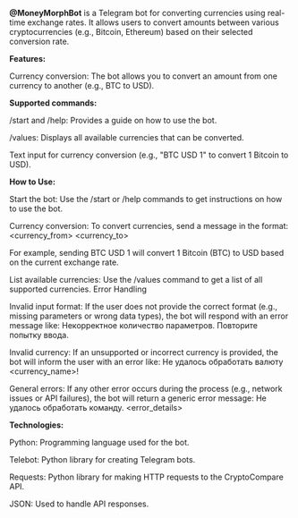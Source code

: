 **@MoneyMorphBot** is a Telegram bot for converting currencies using real-time exchange rates. It allows users to convert amounts between various cryptocurrencies (e.g., Bitcoin, Ethereum) based on their selected conversion rate.

**Features:**

Currency conversion: The bot allows you to convert an amount from one currency to another (e.g., BTC to USD).

**Supported commands:**

/start and /help: Provides a guide on how to use the bot.

/values: Displays all available currencies that can be converted.

Text input for currency conversion (e.g., "BTC USD 1" to convert 1 Bitcoin to USD).

**How to Use:**

Start the bot: Use the /start or /help commands to get instructions on how to use the bot.

Currency conversion: To convert currencies, send a message in the format:
<currency_from> <currency_to> <amount>

For example, sending BTC USD 1 will convert 1 Bitcoin (BTC) to USD based on the current exchange rate.

List available currencies: Use the /values command to get a list of all supported currencies.
Error Handling

Invalid input format: If the user does not provide the correct format (e.g., missing parameters or wrong data types), the bot will respond with an error message like:
Некорректное количество параметров. Повторите попытку ввода.

Invalid currency: If an unsupported or incorrect currency is provided, the bot will inform the user with an error like:
Не удалось обработать валюту <currency_name>!

General errors: If any other error occurs during the process (e.g., network issues or API failures), the bot will return a generic error message:
Не удалось обработать команду. <error_details>

**Technologies:**

Python: Programming language used for the bot.

Telebot: Python library for creating Telegram bots.

Requests: Python library for making HTTP requests to the CryptoCompare API.

JSON: Used to handle API responses.
